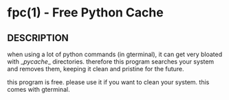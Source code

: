 # fpc(1) - Free Python Cache

## DESCRIPTION

when using a lot of python commands (in gterminal), it can get very bloated with \__pycache__ directories. therefore
this program searches your system and removes them, keeping it clean and pristine for the future.

this program is free. please use it if you want to clean your system. this comes with gterminal.